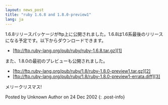 ```yaml
---
layout: news_post
title: "ruby 1.6.8 and 1.8.0-preview1"
lang: ja
---
```


1\.6.8リリースパッケージがftp上に公開されました。1.6.8は1.6系最後のリリースになる予定です。以下からダウンロードできます。

* [ftp://ftp.ruby-lang.org/pub/ruby/ruby-1.6.8.tar.gz][1]

また、1.8.0の最初のプレビューも公開されました。

* [ftp://ftp.ruby-lang.org/pub/ruby/1.8/ruby-1.8.0-preview1.tar.gz][2]
* [ftp://ftp.ruby-lang.org/pub/ruby/1.8/ruby-1.8.0-preview1-errata.diff][3]

メリークリスマス!

Posted by Unknown Author on 24 Dec 2002
{: .post-info}



[1]: ftp://ftp.ruby-lang.org/pub/ruby/ruby-1.6.8.tar.gz 
[2]: ftp://ftp.ruby-lang.org/pub/ruby/1.8/ruby-1.8.0-preview1.tar.gz 
[3]: ftp://ftp.ruby-lang.org/pub/ruby/1.8/ruby-1.8.0-preview1-errata.diff 
